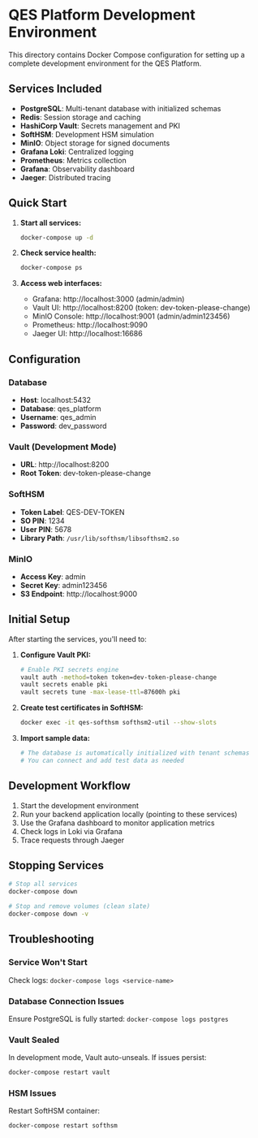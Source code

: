 # QES Platform Development Environment

This directory contains Docker Compose configuration for setting up a complete development environment for the QES Platform.

## Services Included

- **PostgreSQL**: Multi-tenant database with initialized schemas
- **Redis**: Session storage and caching
- **HashiCorp Vault**: Secrets management and PKI
- **SoftHSM**: Development HSM simulation
- **MinIO**: Object storage for signed documents
- **Grafana Loki**: Centralized logging
- **Prometheus**: Metrics collection
- **Grafana**: Observability dashboard
- **Jaeger**: Distributed tracing

## Quick Start

1. **Start all services:**
   ```bash
   docker-compose up -d
   ```

2. **Check service health:**
   ```bash
   docker-compose ps
   ```

3. **Access web interfaces:**
   - Grafana: http://localhost:3000 (admin/admin)
   - Vault UI: http://localhost:8200 (token: dev-token-please-change)
   - MinIO Console: http://localhost:9001 (admin/admin123456)
   - Prometheus: http://localhost:9090
   - Jaeger UI: http://localhost:16686

## Configuration

### Database
- **Host**: localhost:5432
- **Database**: qes_platform
- **Username**: qes_admin
- **Password**: dev_password

### Vault (Development Mode)
- **URL**: http://localhost:8200
- **Root Token**: dev-token-please-change

### SoftHSM
- **Token Label**: QES-DEV-TOKEN
- **SO PIN**: 1234
- **User PIN**: 5678
- **Library Path**: `/usr/lib/softhsm/libsofthsm2.so`

### MinIO
- **Access Key**: admin
- **Secret Key**: admin123456
- **S3 Endpoint**: http://localhost:9000

## Initial Setup

After starting the services, you'll need to:

1. **Configure Vault PKI:**
   ```bash
   # Enable PKI secrets engine
   vault auth -method=token token=dev-token-please-change
   vault secrets enable pki
   vault secrets tune -max-lease-ttl=87600h pki
   ```

2. **Create test certificates in SoftHSM:**
   ```bash
   docker exec -it qes-softhsm softhsm2-util --show-slots
   ```

3. **Import sample data:**
   ```bash
   # The database is automatically initialized with tenant schemas
   # You can connect and add test data as needed
   ```

## Development Workflow

1. Start the development environment
2. Run your backend application locally (pointing to these services)
3. Use the Grafana dashboard to monitor application metrics
4. Check logs in Loki via Grafana
5. Trace requests through Jaeger

## Stopping Services

```bash
# Stop all services
docker-compose down

# Stop and remove volumes (clean slate)
docker-compose down -v
```

## Troubleshooting

### Service Won't Start
Check logs: `docker-compose logs <service-name>`

### Database Connection Issues
Ensure PostgreSQL is fully started: `docker-compose logs postgres`

### Vault Sealed
In development mode, Vault auto-unseals. If issues persist:
```bash
docker-compose restart vault
```

### HSM Issues
Restart SoftHSM container:
```bash
docker-compose restart softhsm
```